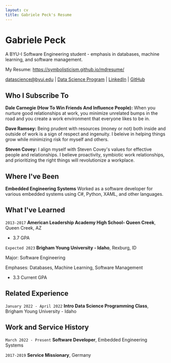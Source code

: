 ```yaml
---
layout: cv
title: Gabriele Peck's Resume
---
```

# Gabriele Peck

A BYU-I Software Engineering student - emphasis in databases, machine learning, and software management.

My Resume: https://symbolisticism.github.io/mdresume/


<div id="webaddress">
<a href="datascience@byui.edu">datascience@byui.edu</a>
| <a href="https://byuidatascience.github.io/development.html">Data Science Program</a>
| <a href="https://www.linkedin.com/in/gabriele-peck-b86716202/">LinkedIn</a>
| <a href="https://github.com/symbolisticism">GitHub</a>
</div>

<!-- https://www.monique.tech/the-art-of-markdown -->

## Who I Subscribe To

__Dale Carnegie (How To Win Friends And Influence People):__ When you nurture good relationships at work, you minimize unrelated bumps in the road and you create a work environment that everyone likes to be in.

__Dave Ramsey:__ Being prudent with resources (money or not) both inside and outside of work is a sign of respect and ingenuity. I beleive in helping things grow while minimizing risk for myself and others.

__Steven Covey:__ I align myself with Steven Covey's values for effective people and relationships. I believe proactivity, symbiotic work relationships, and prioritizing the right things will revolutionize a workplace.

## Where I've Been

__Embedded Engineering Systems__ Worked as a software developer for various embedded systems using C#, Python, XAML, and other languages.

## What I've Learned

`2013-2017`
__American Leadership Academy High School- Queen Creek__, Queen Creek, AZ

- 3.7 GPA

`Expected 2023`
__Brigham Young University - Idaho__, Rexburg, ID

Major: Software Engineering

Emphases: Databases, Machine Learning, Software Management

- 3.3 Current GPA


## Related Experience

`January 2022 - April 2022`
__Intro Data Science Programming Class__, Brigham Young University - Idaho


## Work and Service History

`March 2022 - Present`
__Software Developer__, Embedded Engineering Systems

`2017-2019`
__Service Missionary__, Germany



<!-- ### Footer

Last updated: March 2022 -->


